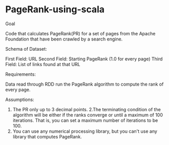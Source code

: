 # PageRank-using-scala

Goal

Code that calculates PageRank(PR) for a set of pages from the Apache
Foundation that have been crawled by a search engine. 

Schema of Dataset:

First Field: URL
Second Field: Starting PageRank (1.0 for every page)
Third Field: List of links found at that URL


Requirements:

Data read through RDD run the PageRank
algorithm to compute the rank of every page.

Assumptions:

1. The PR only up to 3 decimal points.
2.The terminating condition of the algorithm will be either if the ranks converge or
until a maximum of 100 iterations. That is, you can set a maximum number of
iterations to be 100.
3. You can use any numerical processing library, but you can't use any library that
computes PageRank.
